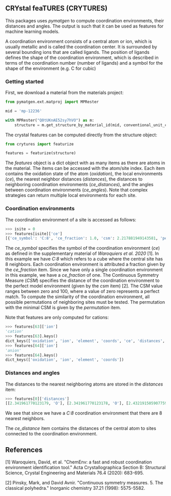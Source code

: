 ## CRYstal feaTURES (CRYTURES)

This packages uses *pymatgen* to compute coordination environments, their distances and angles. The output is such that it can be used as features for machine learning models.

A coordination environment consists of a central atom or ion, which is usually metallic and is called the coordination center. It is surrounded by several bounding ions that are called ligands. The position of ligands defines the shape of the coordination environment, which is described in terms of the coordination number (number of ligands) and a symbol for the shape of the environment (e.g. C for cubic)

### Getting started

First, we download a material from the materials project:
```python
from pymatgen.ext.matproj import MPRester

mid = 'mp-12236'

with MPRester("Q0tUKnAE52sy7hVO") as m:
    structure = m.get_structure_by_material_id(mid, conventional_unit_cell=True)
```

The crystal features can be computed directly from the structure object:
```python
from crytures import featurize

features = featurize(structure)
```

The *features* object is a dict object with as many items as there are atoms in the material. The items can be accessed with the atom/site index. Each item contains the oxidation state of the atom (*oxidation*), the local environments (*ce*), the nearest neighbor distances (*distances*), the distances to neighboring coordination environments (*ce_distances*), and the angles between coordination environments (*ce_angles*). Note that complex strategies can return multiple local environments for each site.

### Coordination environments

The coordination environment of a site is accessed as follows:
```python
>>> isite = 0
>>> features[isite]['ce']
[{'ce_symbol': 'C:8', 'ce_fraction': 1.0, 'csm': 2.217881949143581, 'permutation': [2, 4, 0, 1, 7, 5, 3, 6]}]
```
The *ce_symbol* specifies the symbol of the coordination environment (*ce*) as defined in the supplementary material of *Waroquiers et al. 2020* [1]. In this example we have *C:8* which refers to a cube where the central site has 8 neighbors. Each coordination environment is attributed a fraction given by the *ce_fraction* item. Since we have only a single coordination environment in this example, we have a *ce_fraction* of one. The Continuous Symmetry Measure (*CSM*) specifies the distance of the coordination environment to the perfect model environment (given by the *csm* item) [2]. The CSM value ranges between zero and 100, where a value of zero represents a perfect match. To compute the similarity of the coordination environment, all possible permutations of neighboring sites must be tested. The permutation with the minimal CSM is given by the *permutation* item.

Note that features are only computed for cations:
```python
>>> features[63]['ion']
'cation'
>>> features[63].keys()
dict_keys(['oxidation', 'ion', 'element', 'coords', 'ce', 'distances', 'ce_distances', 'ce_angles'])
>>> features[64]['ion']
'anion'
>>> features[64].keys()
dict_keys(['oxidation', 'ion', 'element', 'coords'])
```

### Distances and angles

The distances to the nearest neighboring atoms are stored in the *distances* item:
```python
>>> features[0]['distances']
[[2.341961770123179, 'O'], [2.341961770123178, 'O'], [2.4321915059077597, 'O'], [2.341961770123179, 'O'], [2.43219150590776, 'O'], [2.3419617701231785, 'O'], [2.43219150590776, 'O'], [2.43219150590776, 'O']]
```
We see that since we have a *C:8* coordination environment that there are 8 nearest neighbors.

The *ce_distance* item contains the distances of the central atom to sites connected to the coordination environment.


## References

[1] Waroquiers, David, et al. "ChemEnv: a fast and robust coordination environment identification tool." Acta Crystallographica Section B: Structural Science, Crystal Engineering and Materials 76.4 (2020): 683-695.

[2] Pinsky, Mark, and David Avnir. "Continuous symmetry measures. 5. The classical polyhedra." Inorganic chemistry 37.21 (1998): 5575-5582.
